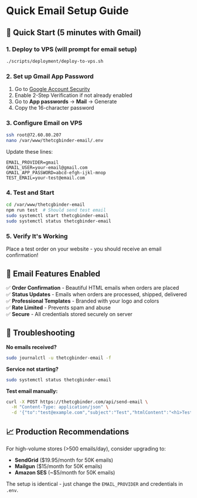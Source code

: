 # Quick Email Setup Guide

## 🚀 Quick Start (5 minutes with Gmail)

### 1. Deploy to VPS (will prompt for email setup)
```bash
./scripts/deployment/deploy-to-vps.sh
```

### 2. Set up Gmail App Password
1. Go to [Google Account Security](https://myaccount.google.com/security)
2. Enable 2-Step Verification if not already enabled
3. Go to **App passwords** → **Mail** → Generate
4. Copy the 16-character password

### 3. Configure Email on VPS
```bash
ssh root@72.60.80.207
nano /var/www/thetcgbinder-email/.env
```

Update these lines:
```env
EMAIL_PROVIDER=gmail
GMAIL_USER=your-email@gmail.com
GMAIL_APP_PASSWORD=abcd-efgh-ijkl-mnop
TEST_EMAIL=your-test@email.com
```

### 4. Test and Start
```bash
cd /var/www/thetcgbinder-email
npm run test  # Should send test email
sudo systemctl start thetcgbinder-email
sudo systemctl status thetcgbinder-email
```

### 5. Verify It's Working
Place a test order on your website - you should receive an email confirmation!

## 📧 Email Features Enabled

✅ **Order Confirmation** - Beautiful HTML emails when orders are placed  
✅ **Status Updates** - Emails when orders are processed, shipped, delivered  
✅ **Professional Templates** - Branded with your logo and colors  
✅ **Rate Limited** - Prevents spam and abuse  
✅ **Secure** - All credentials stored securely on server  

## 🔧 Troubleshooting

**No emails received?**
```bash
sudo journalctl -u thetcgbinder-email -f
```

**Service not starting?**
```bash
sudo systemctl status thetcgbinder-email
```

**Test email manually:**
```bash
curl -X POST https://thetcgbinder.com/api/send-email \
  -H "Content-Type: application/json" \
  -d '{"to":"test@example.com","subject":"Test","htmlContent":"<h1>Test</h1>"}'
```

## 📈 Production Recommendations

For high-volume stores (>500 emails/day), consider upgrading to:
- **SendGrid** ($19.95/month for 50K emails)
- **Mailgun** ($15/month for 50K emails) 
- **Amazon SES** (~$5/month for 50K emails)

The setup is identical - just change the `EMAIL_PROVIDER` and credentials in `.env`.
